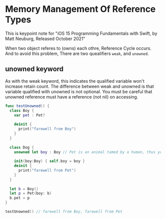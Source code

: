 # Memory Management Of Reference Types

This is keypoint note for "iOS 15 Programming Fundamentals with Swift, by Matt Neuburg, Released October 2021"

When two object referes to (owns) each othre, Reference Cycle occurs.  
And to avoid this problem, There are two quealifiers `weak`, and `unowned`.

## unowned keyword
As with the weak keyword, this indicates the qualified variable won't increase retain count.
The difference between weak and unowned is that variable qualified with unowned is not optional.
You must be careful that unowned reference must have a reference (not nil) on accessing.

```swift
func testUnowned() {
  class Boy {
    var pet : Pet?
    
    deinit {
      print("farewell from Boy")
    }
  }
  
  class Dog {
    unowned let boy : Boy // Pet is an animal tamed by a human, thus you can assume a pet will always have an owner
    
    init(boy:Boy) { self.boy = boy }
    deinit {
      print("farewell from Pet")
    }
  }
  
  let b = Boy()
  let p = Pet(boy: b)
  b.pet = p
}

testUnowned() // farewell from Boy, farewell from Pet
```
